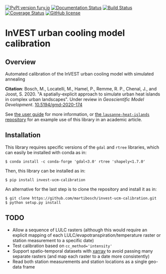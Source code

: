 [![PyPI version fury.io](https://badge.fury.io/py/invest-ucm-calibration.svg)](https://pypi.python.org/pypi/invest-ucm-calibration/)
[![Documentation Status](https://readthedocs.org/projects/invest-ucm-calibration/badge/?version=latest)](https://invest-ucm-calibration.readthedocs.io/en/latest/?badge=latest)
[![Build Status](https://travis-ci.org/martibosch/invest-ucm-calibration.svg?branch=master)](https://travis-ci.org/martibosch/invest-ucm-calibration)
[![Coverage Status](https://coveralls.io/repos/github/martibosch/invest-ucm-calibration/badge.svg?branch=master)](https://coveralls.io/github/martibosch/invest-ucm-calibration?branch=master)
[![GitHub license](https://img.shields.io/github/license/martibosch/invest-ucm-calibration.svg)](https://github.com/martibosch/invest-ucm-calibration/blob/master/LICENSE)

InVEST urban cooling model calibration
===============================

Overview
--------

Automated calibration of the InVEST urban cooling model with simulated annealing

**Citation**: Bosch, M., Locatelli, M., Hamel, P., Remme, R. P., Chenal, J., and Joost, S. 2020. "A spatially-explicit approach to simulate urban heat islands in complex urban landscapes". Under review in *Geoscientific Model Development*. [10.5194/gmd-2020-174](https://doi.org/10.5194/gmd-2020-174)

See [the user guide](https://invest-ucm-calibration.readthedocs.io/en/latest/user-guide.html) for more information, or [the `lausanne-heat-islands` repository](https://github.com/martibosch/lausanne-heat-islands) for an example use of this library in an academic article.

Installation
------------

This library requires specific versions of the `gdal` and `rtree` libraries, which can easily be installed with conda as in:

    $ conda install -c conda-forge 'gdal<3.0' rtree 'shapely<1.7.0'

Then, this library can be installed as in:

    $ pip install invest-ucm-calibration


An alternative for the last step is to clone the repository and install it as in:

    $ git clone https://github.com/martibosch/invest-ucm-calibration.git
    $ python setup.py install

TODO
----

* Allow a sequence of LULC rasters (although this would require an explicit mapping of each LULC/evapotranspiration/temperature raster or station measurement to a specific date)
* Test calibration based on `cc_method='intensity'`
* Support spatio-temporal datasets with [xarray](http://xarray.pydata.org) to avoid passing many separate rasters (and map each raster to a date more consistently)
* Read both station measurements and station locations as a single geo-data frame

